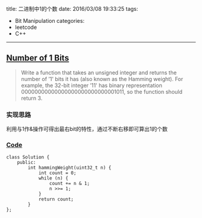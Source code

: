 title: 二进制中1的个数
date: 2016/03/08 19:33:25
tags:
- Bit Manipulation
categories:
- leetcode
- C++

---
## [Number of 1 Bits](https://leetcode.com/problems/number-of-1-bits/)
> Write a function that takes an unsigned integer and returns the number of ’1' bits it has (also known as the Hamming weight).
> For example, the 32-bit integer ’11' has binary representation 00000000000000000000000000001011, so the function should return 3.

### 实现思路
利用与1作&操作可得出最右bit的特性，通过不断右移即可算出1的个数

### [Code](https://github.com/Finalcheat/leetcode/blob/master/src/Number-of-1-Bits.cpp)
```
class Solution {
    public:
        int hammingWeight(uint32_t n) {
            int count = 0;
            while (n) {
                count += n & 1;
                n >>= 1;
            }
            return count;
        }
};
```
